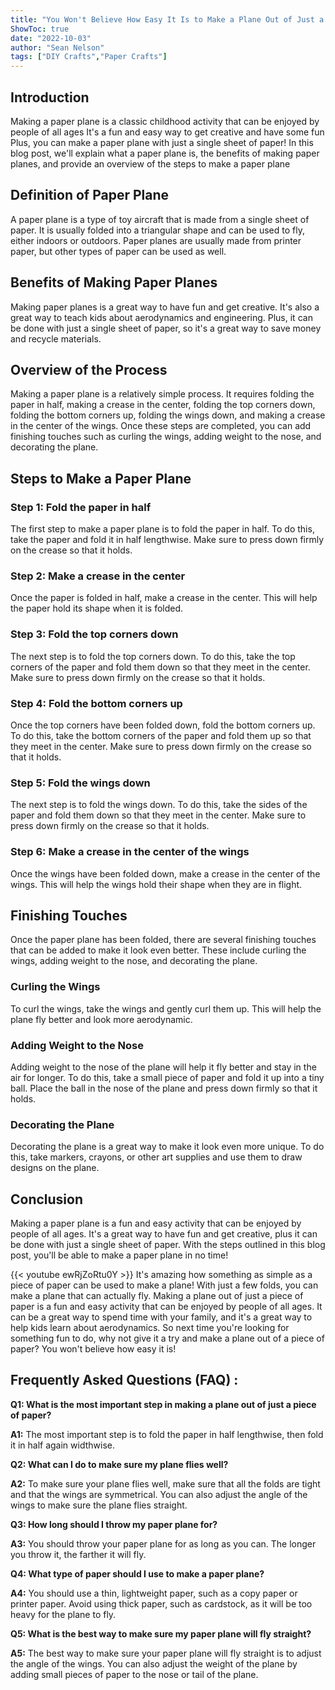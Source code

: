 ```yaml
---
title: "You Won't Believe How Easy It Is to Make a Plane Out of Just a Piece of Paper!"
ShowToc: true 
date: "2022-10-03"
author: "Sean Nelson" 
tags: ["DIY Crafts","Paper Crafts"]
---
```

## Introduction

Making a paper plane is a classic childhood activity that can be enjoyed by people of all ages It's a fun and easy way to get creative and have some fun Plus, you can make a paper plane with just a single sheet of paper! In this blog post, we'll explain what a paper plane is, the benefits of making paper planes, and provide an overview of the steps to make a paper plane 

## Definition of Paper Plane

A paper plane is a type of toy aircraft that is made from a single sheet of paper. It is usually folded into a triangular shape and can be used to fly, either indoors or outdoors. Paper planes are usually made from printer paper, but other types of paper can be used as well. 

## Benefits of Making Paper Planes

Making paper planes is a great way to have fun and get creative. It's also a great way to teach kids about aerodynamics and engineering. Plus, it can be done with just a single sheet of paper, so it's a great way to save money and recycle materials. 

## Overview of the Process

Making a paper plane is a relatively simple process. It requires folding the paper in half, making a crease in the center, folding the top corners down, folding the bottom corners up, folding the wings down, and making a crease in the center of the wings. Once these steps are completed, you can add finishing touches such as curling the wings, adding weight to the nose, and decorating the plane. 

## Steps to Make a Paper Plane

### Step 1: Fold the paper in half

The first step to make a paper plane is to fold the paper in half. To do this, take the paper and fold it in half lengthwise. Make sure to press down firmly on the crease so that it holds. 

### Step 2: Make a crease in the center

Once the paper is folded in half, make a crease in the center. This will help the paper hold its shape when it is folded. 

### Step 3: Fold the top corners down

The next step is to fold the top corners down. To do this, take the top corners of the paper and fold them down so that they meet in the center. Make sure to press down firmly on the crease so that it holds. 

### Step 4: Fold the bottom corners up

Once the top corners have been folded down, fold the bottom corners up. To do this, take the bottom corners of the paper and fold them up so that they meet in the center. Make sure to press down firmly on the crease so that it holds. 

### Step 5: Fold the wings down

The next step is to fold the wings down. To do this, take the sides of the paper and fold them down so that they meet in the center. Make sure to press down firmly on the crease so that it holds. 

### Step 6: Make a crease in the center of the wings

Once the wings have been folded down, make a crease in the center of the wings. This will help the wings hold their shape when they are in flight. 

## Finishing Touches

Once the paper plane has been folded, there are several finishing touches that can be added to make it look even better. These include curling the wings, adding weight to the nose, and decorating the plane. 

### Curling the Wings

To curl the wings, take the wings and gently curl them up. This will help the plane fly better and look more aerodynamic. 

### Adding Weight to the Nose

Adding weight to the nose of the plane will help it fly better and stay in the air for longer. To do this, take a small piece of paper and fold it up into a tiny ball. Place the ball in the nose of the plane and press down firmly so that it holds. 

### Decorating the Plane

Decorating the plane is a great way to make it look even more unique. To do this, take markers, crayons, or other art supplies and use them to draw designs on the plane. 

## Conclusion

Making a paper plane is a fun and easy activity that can be enjoyed by people of all ages. It's a great way to have fun and get creative, plus it can be done with just a single sheet of paper. With the steps outlined in this blog post, you'll be able to make a paper plane in no time!

{{< youtube ewRjZoRtu0Y >}} 
It's amazing how something as simple as a piece of paper can be used to make a plane! With just a few folds, you can make a plane that can actually fly. Making a plane out of just a piece of paper is a fun and easy activity that can be enjoyed by people of all ages. It can be a great way to spend time with your family, and it's a great way to help kids learn about aerodynamics. So next time you're looking for something fun to do, why not give it a try and make a plane out of a piece of paper? You won't believe how easy it is!

## Frequently Asked Questions (FAQ) :
**Q1: What is the most important step in making a plane out of just a piece of paper?**

**A1:** The most important step is to fold the paper in half lengthwise, then fold it in half again widthwise.

**Q2: What can I do to make sure my plane flies well?**

**A2:** To make sure your plane flies well, make sure that all the folds are tight and that the wings are symmetrical. You can also adjust the angle of the wings to make sure the plane flies straight.

**Q3: How long should I throw my paper plane for?**

**A3:** You should throw your paper plane for as long as you can. The longer you throw it, the farther it will fly.

**Q4: What type of paper should I use to make a paper plane?**

**A4:** You should use a thin, lightweight paper, such as a copy paper or printer paper. Avoid using thick paper, such as cardstock, as it will be too heavy for the plane to fly.

**Q5: What is the best way to make sure my paper plane will fly straight?**

**A5:** The best way to make sure your paper plane will fly straight is to adjust the angle of the wings. You can also adjust the weight of the plane by adding small pieces of paper to the nose or tail of the plane.



